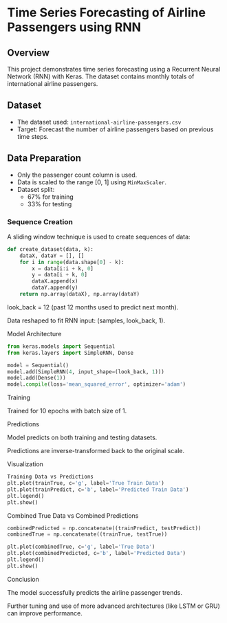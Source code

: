# Time Series Forecasting of Airline Passengers using RNN

## Overview
This project demonstrates time series forecasting using a Recurrent Neural Network (RNN) with Keras. The dataset contains monthly totals of international airline passengers.

## Dataset
- The dataset used: `international-airline-passengers.csv`
- Target: Forecast the number of airline passengers based on previous time steps.

## Data Preparation
- Only the passenger count column is used.
- Data is scaled to the range [0, 1] using `MinMaxScaler`.
- Dataset split: 
    - 67% for training
    - 33% for testing

### Sequence Creation
A sliding window technique is used to create sequences of data:
```python
def create_dataset(data, k):
    dataX, dataY = [], []
    for i in range(data.shape[0] - k):
        x = data[i:i + k, 0]
        y = data[i + k, 0]
        dataX.append(x)
        dataY.append(y)
    return np.array(dataX), np.array(dataY)
```



look_back = 12 (past 12 months used to predict next month).

Data reshaped to fit RNN input: (samples, look_back, 1).

Model Architecture
```Python
from keras.models import Sequential
from keras.layers import SimpleRNN, Dense

model = Sequential()
model.add(SimpleRNN(4, input_shape=(look_back, 1)))
model.add(Dense(1))
model.compile(loss='mean_squared_error', optimizer='adam')
```

Training

Trained for 10 epochs with batch size of 1.

Predictions

Model predicts on both training and testing datasets.

Predictions are inverse-transformed back to the original scale.

Visualization
```Python
Training Data vs Predictions
plt.plot(trainTrue, c='g', label='True Train Data')
plt.plot(trainPredict, c='b', label='Predicted Train Data')
plt.legend()
plt.show()
```

Combined True Data vs Combined Predictions
```Python
combinedPredicted = np.concatenate((trainPredict, testPredict))
combinedTrue = np.concatenate((trainTrue, testTrue))

plt.plot(combinedTrue, c='g', label='True Data')
plt.plot(combinedPredicted, c='b', label='Predicted Data')
plt.legend()
plt.show()
```

Conclusion

The model successfully predicts the airline passenger trends.

Further tuning and use of more advanced architectures (like LSTM or GRU) can improve performance.
